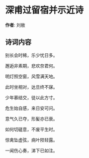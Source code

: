# 深甫过留宿并示近诗

**作者**: 刘敞

## 诗词内容

别长会时稀，乐少忧日多。

邂逅非素期，悲欢奈君何。

明灯照空窗，风雪满天地。

此时坐相对，达旦终不寐。

少年慕结交，徒以此方寸。

危生始自感，来日安可问。

意气久已夺，形髪亦已衰。

如何切磋意，不废平生时。

惊禽坠虚弦，病叶陨轻露。

一闻伤心奏，涕下已如注。

